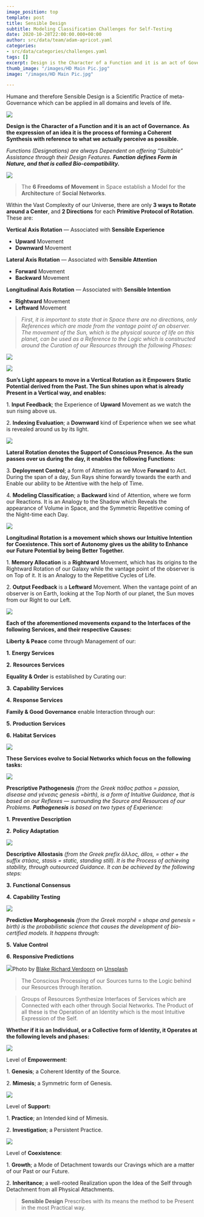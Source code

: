 ```yaml
---
image_position: top
template: post
title: Sensible Design
subtitle: Modeling Classification Challenges for Self-Testing
date: 2020-10-28T22:00:00.000+00:00
author: src/data/team/adam-apricot.yaml
categories:
- src/data/categories/challenges.yaml
tags: []
excerpt: Design is the Character of a Function and it is an act of Governance.
thumb_image: "/images/HD Main Pic.jpg"
image: "/images/HD Main Pic.jpg"

---
```

Humane and therefore Sensible Design is a Scientific Practice of meta-Governance which can be applied in all domains and levels of life.

![](https://cdn-images-1.medium.com/max/906/1*MNMUsKS6dwQxuhK9dHr2DA.png)

**Design is the Character of a Function and it is an act of Governance. As the expression of an idea it is the process of forming a Coherent Synthesis with reference to what we actually perceive as possible.**

_Functions (Designations) are always Dependent on offering “Suitable” Assistance through their Design Features. **Function defines Form in Nature, and that is called Bio-compatibility.**_

![](https://cdn-images-1.medium.com/max/906/1*sqg9sOWBoqGSi5B34SjCwg.png)

> The **6 Freedoms of Movement** in Space establish a Model for the **Architecture** of **Social Networks**.

Within the Vast Complexity of our Universe, there are only **3 ways to Rotate around a Center**, and **2 Directions** for each **Primitive Protocol of Rotation**. These are:

**Vertical Axis Rotation** — Associated with **Sensible Experience**

* **Upward** Movement
* **Downward** Movement

**Lateral Axis Rotation** — Associated with **Sensible Attention**

* **Forward** Movement
* **Backward** Movement

**Longitudinal Axis Rotation** — Associated with **Sensible Intention**

* **Rightward** Movement
* **Leftward** Movement

> _First, it is important to state that in Space there are no directions, only References which are made from the vantage point of an observer. The movement of the Sun, which is the physical source of life on this planet, can be used as a Reference to the Logic which is constructed around the Curation of our Resources through the following Phases:_

![](https://cdn-images-1.medium.com/max/906/1*AFEewXgDpZrF_jVnSwgCZw.jpeg)

![](https://cdn-images-1.medium.com/max/906/1*aMI3cXunPTyO90zNVFtLVA.png)

**Sun’s Light appears to move in a Vertical Rotation as it Empowers Static Potential derived from the Past. The Sun shines upon what is already Present in a Vertical way, and enables:**

1\. **Input Feedback**; the Experience of **Upward** Movement as we watch the sun rising above us.

2\. **Indexing Evaluation**; a **Downward** kind of Experience when we see what is revealed around us by its light.

![](https://cdn-images-1.medium.com/max/906/1*mqkoomG8c-gnbMmf2UNXLw.png)

**Lateral Rotation denotes the Support of Conscious Presence. As the sun passes over us during the day, it enables the following Functions:**

3\. **Deployment Control**; a form of Attention as we Move **Forward** to Act. During the span of a day, Sun Rays shine forwardly towards the earth and Enable our ability to be Attentive with the help of Time.

4\. **Modeling Classification**; a **Backward** kind of Attention, where we form our Reactions. It is an Analogy to the Shadow which Reveals the appearance of Volume in Space, and the Symmetric Repetitive coming of the Night-time each Day.

![](https://cdn-images-1.medium.com/max/906/1*GNaBh8bnyorzbUXfbx5LYA.png)

**Longitudinal Rotation is a movement which shows our Intuitive Intention for Coexistence. This sort of Autonomy gives us the ability to Enhance our Future Potential by being Better Together.**

1\. **Memory Allocation** is a **Rightward** Movement, which has its origins to the Rightward Rotation of our Galaxy while the vantage point of the observer is on Top of it. It is an Analogy to the Repetitive Cycles of Life.

2\. **Output Feedback** is a **Leftward** Movement. When the vantage point of an observer is on Earth, looking at the Top North of our planet, the Sun moves from our Right to our Left.

![](https://cdn-images-1.medium.com/max/906/1*oGkegTMqDSZmGkxT1FDXvQ.png)

**Each of the aforementioned movements expand to the Interfaces of the following Services, and their respective Causes:**

**Liberty & Peace** come through Management of our:

**1.** **Energy Services**

**2.** **Resources Services**

**Equality & Order** is established by Curating our:

**3.** **Capability Services**

**4.** **Response Services**

**Family & Good Governance** enable Interaction through our:

**5.** **Production Services**

**6.** **Habitat Services**

![](https://cdn-images-1.medium.com/max/906/1*YBmn9m9jhWYeK7Je_0cJFg.png)

**These Services evolve to Social Networks which focus on the following tasks:**

![](https://cdn-images-1.medium.com/max/679/1*5hxN02u-Ih2HIjexXV1EUA.png)

**Prescriptive Pathogenesis** _(from the Greek πάθος pathos = passion, disease and γένεσις genesis =birth), is a form of Intuitive Guidance, that is based on our Reflexes — surrounding the Source and Resources of our Problems. **Pathogenesis** is based on two types of Experience:_

**1.** **Preventive Description**

**2.** **Policy Adaptation**

![](https://cdn-images-1.medium.com/max/679/1*LcT9RLi7Q1pmdDlMIJZ4PQ.png)

**Descriptive Allostasis** _(from the Greek prefix ἄλλος, állos, = other + the suffix στάσις, stasis = static, standing still). It is the Process of achieving stability, through outsourced Guidance. It can be achieved by the following steps:_

**3.** **Functional Consensus**

**4.** **Capability Testing**

![](https://cdn-images-1.medium.com/max/679/1*rmeV9Q3wVOmVxxDoikTa9A.png)

**Predictive Morphogenesis** _(from the Greek morphê = shape and genesis = birth) is the probabilistic science that causes the development of bio-certified models. It happens through:_

**5.** **Value Control**

**6.** **Responsive Predictions**

![](https://cdn-images-1.medium.com/max/679/0*KoRSlJEN9F_jQQRC)Photo by [Blake Richard Verdoorn](https://unsplash.com/@blakeverdoorn?utm_source=medium&utm_medium=referral) on [Unsplash](https://unsplash.com?utm_source=medium&utm_medium=referral)

> The Conscious Processing of our Sources turns to the Logic behind our Resources through Iteration.

> Groups of Resources Synthesize Interfaces of Services which are Connected with each other through Social Networks. The Product of all these is the Operation of an Identity which is the most Intuitive Expression of the Self.

**Whether if it is an Individual, or a Collective form of Identity, it Operates at the following levels and phases:**

![](https://cdn-images-1.medium.com/max/906/1*67qqiXI0RGFUrr_Fo27kbw.png)

Level of **Empowerment**:

1\. **Genesis**; a Coherent Identity of the Source.

2\. **Mimesis**; a Symmetric form of Genesis.

![](https://cdn-images-1.medium.com/max/906/1*odOsLltnx-1oBLknl5Tn6Q.png)

Level of **Support:**

1\. **Practice**; an Intended kind of Mimesis.

2\. **Investigation**; a Persistent Practice.

![](https://cdn-images-1.medium.com/max/906/1*fSyhuQtgYx-FmCnfZ3Ck0Q.png)

Level of **Coexistence**:

1\. **Growth**; a Mode of Detachment towards our Cravings which are a matter of our Past or our Future.

2\. **Inheritance**; a well-rooted Realization upon the Idea of the Self through Detachment from all Physical Attachments.

> **Sensible Design** Prescribes with its means the method to be Present in the most Practical way.